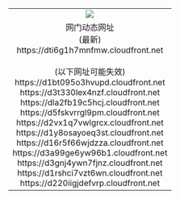 ﻿<table>
  <tr></tr>
  <tr><td colspan=2 align=center><img src="https://dti6g1h7mnfmw.cloudfront.net/Up/oGate.jpg" /></td></tr>
  <tr><td colspan=2 align=center>网门动态网址<br/>(最新)
<br>https://dti6g1h7mnfmw.cloudfront.net
<br/><br/>(以下网址可能失效)
<br>https://d1bt095o3hvupd.cloudfront.net
<br>https://d3t330lex4nzf.cloudfront.net
<br>https://dla2fb19c5hcj.cloudfront.net
<br>https://d5fskvrrgl9pm.cloudfront.net
<br>https://d2vx1q7vwlgrcx.cloudfront.net
<br>https://d1y8osayoeq3st.cloudfront.net
<br>https://d16r5f66wjdzza.cloudfront.net
<br>https://d3a99ge6yw96b1.cloudfront.net
<br>https://d3gnj4ywn7fjnz.cloudfront.net
<br>https://d1rshci7vzt6wn.cloudfront.net
<br>https://d220iigjdefvrp.cloudfront.net
    </td>
  </tr>
</table>
